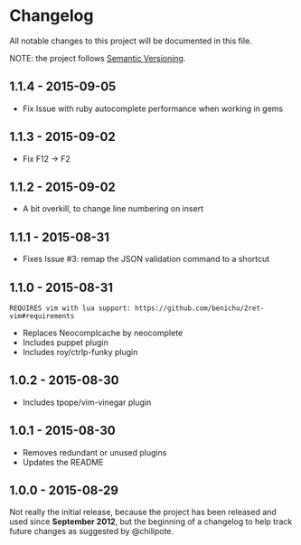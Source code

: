 # Changelog

All notable changes to this project will be documented in this file.

NOTE: the project follows [Semantic Versioning](http://semver.org/).

## 1.1.4 - 2015-09-05

- Fix Issue with ruby autocomplete performance when working in gems

## 1.1.3 - 2015-09-02

- Fix F12 -> F2

## 1.1.2 - 2015-09-02

- A bit overkill, to change line numbering on insert

## 1.1.1 - 2015-08-31

- Fixes Issue #3: remap the JSON validation command to a shortcut

## 1.1.0 - 2015-08-31

    REQUIRES vim with lua support: https://github.com/benichu/2ret-vim#requirements

- Replaces Neocomplcache by neocomplete
- Includes puppet plugin
- Includes roy/ctrlp-funky plugin

## 1.0.2 - 2015-08-30

- Includes tpope/vim-vinegar plugin

## 1.0.1 - 2015-08-30

- Removes redundant or unused plugins
- Updates the README

## 1.0.0 - 2015-08-29

Not really the initial release, because the project has been released and used
since __September 2012__, but the beginning of a changelog to help track future
changes as suggested by @chilipote.
